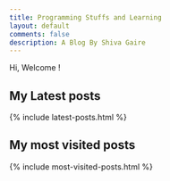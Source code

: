 ```yaml
---
title: Programming Stuffs and Learning
layout: default
comments: false
description: A Blog By Shiva Gaire
---
```


Hi, Welcome !

## My Latest posts

{% include latest-posts.html %}

## My most visited posts

{% include most-visited-posts.html %}